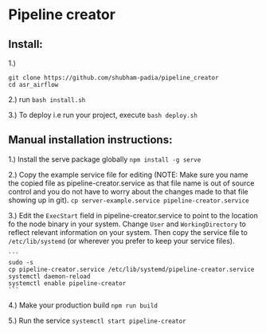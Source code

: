 # Pipeline creator

## Install:
1.)
```
git clone https://github.com/shubham-padia/pipeline_creator
cd asr_airflow
```
2.) run `bash install.sh`

3.) To deploy i.e run your project, execute `bash deploy.sh`

## Manual installation instructions:

1.) Install the serve package globally
    ```
    npm install -g serve
    ```

2.) Copy the example service file for editing (NOTE: Make sure you name the copied file as pipeline-creator.service as that file name is out of source control and you do not have to worry about the changes made to that file showing up in git).
    ```
    cp server-example.service pipeline-creator.service
    ```

3.) Edit the `ExecStart` field in pipeline-creator.service to point to the location fo the node binary in your system. Change `User` and `WorkingDirectory` to reflect relevant information on your system.
Then copy the service file to `/etc/lib/systemd` (or wherever you prefer to keep your service files).

    ```
    sudo -s
    cp pipeline-creator.service /etc/lib/systemd/pipeline-creator.service
    systemctl daemon-reload
    systemctl enable pipeline-creator
    ```

4.) Make your production build
    ```
    npm run build
    ```

5.) Run the service
    ```
    systemctl start pipeline-creator
    ```
